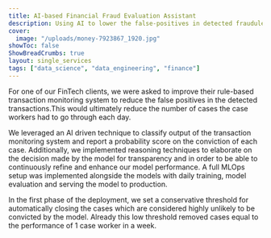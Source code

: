 ```yaml
---
title: AI-based Financial Fraud Evaluation Assistant
description: Using AI to lower the false-positives in detected fraudulent transactions
cover:
  image: "/uploads/money-7923867_1920.jpg"
showToc: false
ShowBreadCrumbs: true
layout: single_services
tags: ["data_science", "data_engineering", "finance"]
---
```



For one of our FinTech clients, we were asked to improve their rule-based transaction monitoring system to reduce
the false positives in the detected transactions.This would ultimately reduce the number of cases
the case workers had to go through each day.

We leveraged an AI driven technique to classify output of the transaction monitoring system and report a probability score
on the conviction of each case. Additionally, we implemented reasoning techniques to elaborate on the decision made by
the model for transparency and in order to be able to continuously refine and enhance our model performance.
A full MLOps setup was implemented alongside the models with daily training, model evaluation and serving the model to production.

In the first phase of the deployment, we set a conservative threshold for automatically closing the cases
which are considered highly unlikely to be convicted by the model.
Already this low threshold removed cases equal to the performance of 1 case worker in a week.
